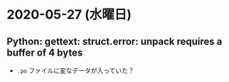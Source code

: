 # 2020-05-27 (水曜日)

## Python: gettext: struct.error: unpack requires a buffer of 4 bytes

- `.po` ファイルに変なデータが入っていた？
